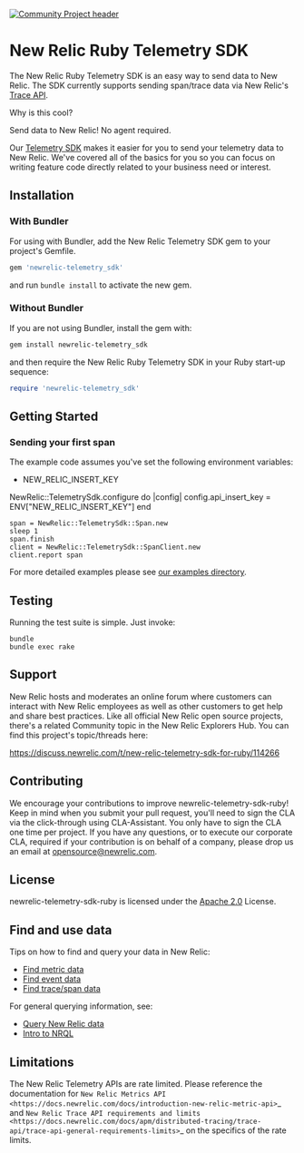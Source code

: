 [![Community Project header](https://github.com/newrelic/opensource-website/raw/master/src/images/categories/Community_Project.png)](https://opensource.newrelic.com/oss-category/#community-project)

# New Relic Ruby Telemetry SDK
The New Relic Ruby Telemetry SDK is an easy way to send data to New Relic. The SDK currently supports sending span/trace data via New Relic's [Trace API](https://docs.newrelic.com/docs/understand-dependencies/distributed-tracing/trace-api/introduction-trace-api).

Why is this cool?

Send data to New Relic! No agent required.

Our [Telemetry SDK](https://docs.newrelic.com/docs/data-ingest-apis/get-data-new-relic/new-relic-sdks/telemetry-sdks-send-custom-telemetry-data-new-relic) makes it easier for you to send your telemetry data to New Relic. We've covered all of the basics for you so you can focus on writing feature code directly related to your business need or interest.

## Installation

### With Bundler

For using with Bundler, add the New Relic Telemetry SDK gem to your project's Gemfile.

```ruby
gem 'newrelic-telemetry_sdk'
```

and run `bundle install` to activate the new gem.

### Without Bundler

If you are not using Bundler, install the gem with:

```bash
gem install newrelic-telemetry_sdk
```

and then require the New Relic Ruby Telemetry SDK in your Ruby start-up sequence:

```ruby
require 'newrelic-telemetry_sdk'
```

## Getting Started

### Sending your first span

The example code assumes you've set the following environment variables:

* NEW_RELIC_INSERT_KEY

NewRelic::TelemetrySdk.configure do |config|
   config.api_insert_key = ENV["NEW_RELIC_INSERT_KEY"]
 end

```
span = NewRelic::TelemetrySdk::Span.new
sleep 1
span.finish
client = NewRelic::TelemetrySdk::SpanClient.new
client.report span
```

For more detailed examples please see [our examples directory](./examples).

## Testing

Running the test suite is simple.  Just invoke:

    bundle
    bundle exec rake

## Support

New Relic hosts and moderates an online forum where customers can interact with New Relic employees as well as other customers to get help and share best practices. Like all official New Relic open source projects, there's a related Community topic in the New Relic Explorers Hub. You can find this project's topic/threads here:

https://discuss.newrelic.com/t/new-relic-telemetry-sdk-for-ruby/114266

## Contributing
We encourage your contributions to improve newrelic-telemetry-sdk-ruby! Keep in mind when you submit your pull request, you'll need to sign the CLA via the click-through using CLA-Assistant. You only have to sign the CLA one time per project.
If you have any questions, or to execute our corporate CLA, required if your contribution is on behalf of a company,  please drop us an email at opensource@newrelic.com.

## License
newrelic-telemetry-sdk-ruby is licensed under the [Apache 2.0](http://apache.org/licenses/LICENSE-2.0.txt) License.

## Find and use data

Tips on how to find and query your data in New Relic:

* [Find metric data](https://docs.newrelic.com/docs/data-ingest-apis/get-data-new-relic/metric-api/introduction-metric-api#find-data)
* [Find event data](https://docs.newrelic.com/docs/insights/insights-data-sources/custom-data/introduction-event-api#find-data)
* [Find trace/span data](https://docs.newrelic.com/docs/understand-dependencies/distributed-tracing/trace-api/introduction-trace-api#view-data>)

For general querying information, see:

* [Query New Relic data](https://docs.newrelic.com/docs/using-new-relic/data/understand-data/query-new-relic-data)
* [Intro to NRQL](https://docs.newrelic.com/docs/query-data/nrql-new-relic-query-language/getting-started/introduction-nrql)

## Limitations

The New Relic Telemetry APIs are rate limited. Please reference the documentation for `New Relic Metrics API <https://docs.newrelic.com/docs/introduction-new-relic-metric-api>`_ and `New Relic Trace API requirements and limits <https://docs.newrelic.com/docs/apm/distributed-tracing/trace-api/trace-api-general-requirements-limits>`_ on the specifics of the rate limits.
